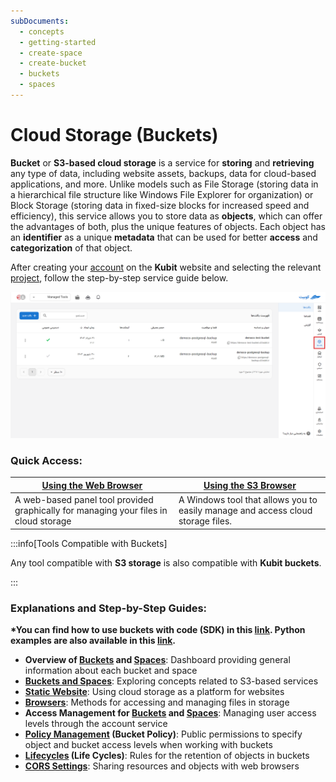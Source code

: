 ```yaml
---
subDocuments:
  - concepts
  - getting-started
  - create-space
  - create-bucket
  - buckets
  - spaces
---
```


# Cloud Storage (Buckets)

**Bucket** or **S3-based cloud storage** is a service for **storing** and **retrieving** any type of data, including website assets, backups, data for cloud-based applications, and more. Unlike models such as File Storage (storing data in a hierarchical file structure like Windows File Explorer for organization) or Block Storage (storing data in fixed-size blocks for increased speed and efficiency), this service allows you to store data as **objects**, which can offer the advantages of both, plus the unique features of objects. Each object has an **identifier** as a unique **metadata** that can be used for better **access** and **categorization** of that object.

After creating your [account](../account) on the **Kubit** website and selecting the relevant [project](../organization), follow the step-by-step service guide below.

![Buckets: bucket](img/bucket.png)

### Quick Access:

| [**Using the Web Browser**](buckets/browser#browser)                                 | [**Using the S3 Browser**](buckets/browser#s3browser)                           |
| ------------------------------------------------------------------------------------ | ------------------------------------------------------------------------------- |
| A web-based panel tool provided graphically for managing your files in cloud storage | A Windows tool that allows you to easily manage and access cloud storage files. |

:::info[Tools Compatible with Buckets]

Any tool compatible with **S3 storage** is also compatible with **Kubit buckets**.

:::

### Explanations and Step-by-Step Guides:

**\*You can find how to use buckets with code (SDK) in this [link](https://docs.aws.amazon.com/AmazonS3/latest/API/sdk-general-information-section.html). Python examples are also available in this [link](https://boto3.amazonaws.com/v1/documentation/api/latest/guide/s3-examples.html).**

- **Overview of [Buckets](buckets) and [Spaces](spaces)**: Dashboard providing general information about each bucket and space
- **[Buckets and Spaces](concepts)**: Exploring concepts related to S3-based services
- **[Static Website](buckets/static-website)**: Using cloud storage as a platform for websites
- **[Browsers](buckets/browser)**: Methods for accessing and managing files in storage
- **Access Management for [Buckets](buckets/access-settings) and [Spaces](spaces/access-settings)**: Managing user access levels through the account service
- **[Policy Management](buckets/policy) (Bucket Policy)**: Public permissions to specify object and bucket access levels when working with buckets
- **[Lifecycles](buckets/lifecycle) (Life Cycles)**: Rules for the retention of objects in buckets
- **[CORS Settings](buckets/cors)**: Sharing resources and objects with web browsers
